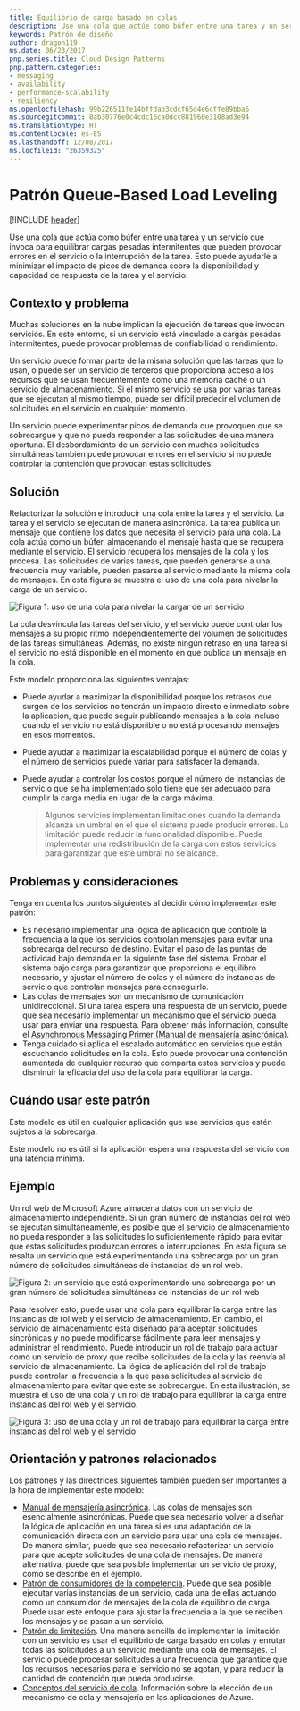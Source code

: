 ```yaml
---
title: Equilibrio de carga basado en colas
description: Use una cola que actúe como búfer entre una tarea y un servicio que invoca para equilibrar cargas pesadas intermitentes.
keywords: Patrón de diseño
author: dragon119
ms.date: 06/23/2017
pnp.series.title: Cloud Design Patterns
pnp.pattern.categories:
- messaging
- availability
- performance-scalability
- resiliency
ms.openlocfilehash: 99b226511fe14bffdab3cdcf65d4e6cffe89bba6
ms.sourcegitcommit: 8ab30776e0c4cdc16ca0dcc881960e3108ad3e94
ms.translationtype: HT
ms.contentlocale: es-ES
ms.lasthandoff: 12/08/2017
ms.locfileid: "26359325"
---
```

# <a name="queue-based-load-leveling-pattern"></a>Patrón Queue-Based Load Leveling

[!INCLUDE [header](../_includes/header.md)]

Use una cola que actúa como búfer entre una tarea y un servicio que invoca para equilibrar cargas pesadas intermitentes que pueden provocar errores en el servicio o la interrupción de la tarea. Esto puede ayudarle a minimizar el impacto de picos de demanda sobre la disponibilidad y capacidad de respuesta de la tarea y el servicio.

## <a name="context-and-problem"></a>Contexto y problema

Muchas soluciones en la nube implican la ejecución de tareas que invocan servicios. En este entorno, si un servicio está vinculado a cargas pesadas intermitentes, puede provocar problemas de confiabilidad o rendimiento.

Un servicio puede formar parte de la misma solución que las tareas que lo usan, o puede ser un servicio de terceros que proporciona acceso a los recursos que se usan frecuentemente como una memoria caché o un servicio de almacenamiento. Si el mismo servicio se usa por varias tareas que se ejecutan al mismo tiempo, puede ser difícil predecir el volumen de solicitudes en el servicio en cualquier momento.

Un servicio puede experimentar picos de demanda que provoquen que se sobrecargue y que no pueda responder a las solicitudes de una manera oportuna. El desbordamiento de un servicio con muchas solicitudes simultáneas también puede provocar errores en el servicio si no puede controlar la contención que provocan estas solicitudes.

## <a name="solution"></a>Solución

Refactorizar la solución e introducir una cola entre la tarea y el servicio. La tarea y el servicio se ejecutan de manera asincrónica. La tarea publica un mensaje que contiene los datos que necesita el servicio para una cola. La cola actúa como un búfer, almacenando el mensaje hasta que se recupera mediante el servicio. El servicio recupera los mensajes de la cola y los procesa. Las solicitudes de varias tareas, que pueden generarse a una frecuencia muy variable, pueden pasarse al servicio mediante la misma cola de mensajes. En esta figura se muestra el uso de una cola para nivelar la carga de un servicio.

![Figura 1: uso de una cola para nivelar la cargar de un servicio](./_images/queue-based-load-leveling-pattern.png)

La cola desvincula las tareas del servicio, y el servicio puede controlar los mensajes a su propio ritmo independientemente del volumen de solicitudes de las tareas simultáneas. Además, no existe ningún retraso en una tarea si el servicio no está disponible en el momento en que publica un mensaje en la cola.

Este modelo proporciona las siguientes ventajas:

- Puede ayudar a maximizar la disponibilidad porque los retrasos que surgen de los servicios no tendrán un impacto directo e inmediato sobre la aplicación, que puede seguir publicando mensajes a la cola incluso cuando el servicio no está disponible o no está procesando mensajes en esos momentos.
- Puede ayudar a maximizar la escalabilidad porque el número de colas y el número de servicios puede variar para satisfacer la demanda.
- Puede ayudar a controlar los costos porque el número de instancias de servicio que se ha implementado solo tiene que ser adecuado para cumplir la carga media en lugar de la carga máxima.

    >  Algunos servicios implementan limitaciones cuando la demanda alcanza un umbral en el que el sistema puede producir errores. La limitación puede reducir la funcionalidad disponible. Puede implementar una redistribución de la carga con estos servicios para garantizar que este umbral no se alcance.

## <a name="issues-and-considerations"></a>Problemas y consideraciones

Tenga en cuenta los puntos siguientes al decidir cómo implementar este patrón:

- Es necesario implementar una lógica de aplicación que controle la frecuencia a la que los servicios controlan mensajes para evitar una sobrecarga del recurso de destino. Evitar el paso de las puntas de actividad bajo demanda en la siguiente fase del sistema. Probar el sistema bajo carga para garantizar que proporciona el equilibro necesario, y ajustar el número de colas y el número de instancias de servicio que controlan mensajes para conseguirlo.
- Las colas de mensajes son un mecanismo de comunicación unidireccional. Si una tarea espera una respuesta de un servicio, puede que sea necesario implementar un mecanismo que el servicio pueda usar para enviar una respuesta. Para obtener más información, consulte el [Asynchronous Messaging Primer (Manual de mensajería asincrónica)](https://msdn.microsoft.com/library/dn589781.aspx).
- Tenga cuidado si aplica el escalado automático en servicios que están escuchando solicitudes en la cola. Esto puede provocar una contención aumentada de cualquier recurso que comparta estos servicios y puede disminuir la eficacia del uso de la cola para equilibrar la carga.

## <a name="when-to-use-this-pattern"></a>Cuándo usar este patrón

Este modelo es útil en cualquier aplicación que use servicios que estén sujetos a la sobrecarga.

Este modelo no es útil si la aplicación espera una respuesta del servicio con una latencia mínima.

## <a name="example"></a>Ejemplo

Un rol web de Microsoft Azure almacena datos con un servicio de almacenamiento independiente. Si un gran número de instancias del rol web se ejecutan simultáneamente, es posible que el servicio de almacenamiento no pueda responder a las solicitudes lo suficientemente rápido para evitar que estas solicitudes produzcan errores o interrupciones. En esta figura se resalta un servicio que está experimentando una sobrecarga por un gran número de solicitudes simultáneas de instancias de un rol web.

![Figura 2: un servicio que está experimentando una sobrecarga por un gran número de solicitudes simultáneas de instancias de un rol web](./_images/queue-based-load-leveling-overwhelmed.png)


Para resolver esto, puede usar una cola para equilibrar la carga entre las instancias de rol web y el servicio de almacenamiento. En cambio, el servicio de almacenamiento está diseñado para aceptar solicitudes sincrónicas y no puede modificarse fácilmente para leer mensajes y administrar el rendimiento. Puede introducir un rol de trabajo para actuar como un servicio de proxy que recibe solicitudes de la cola y las reenvía al servicio de almacenamiento. La lógica de aplicación del rol de trabajo puede controlar la frecuencia a la que pasa solicitudes al servicio de almacenamiento para evitar que este se sobrecargue. En esta ilustración, se muestra el uso de una cola y un rol de trabajo para equilibrar la carga entre instancias del rol web y el servicio.

![Figura 3: uso de una cola y un rol de trabajo para equilibrar la carga entre instancias del rol web y el servicio](./_images/queue-based-load-leveling-worker-role.png)

## <a name="related-patterns-and-guidance"></a>Orientación y patrones relacionados

Los patrones y las directrices siguientes también pueden ser importantes a la hora de implementar este modelo:

- [Manual de mensajería asincrónica](https://msdn.microsoft.com/library/dn589781.aspx). Las colas de mensajes son esencialmente asincrónicas. Puede que sea necesario volver a diseñar la lógica de aplicación en una tarea si es una adaptación de la comunicación directa con un servicio para usar una cola de mensajes. De manera similar, puede que sea necesario refactorizar un servicio para que acepte solicitudes de una cola de mensajes. De manera alternativa, puede que sea posible implementar un servicio de proxy, como se describe en el ejemplo.
- [Patrón de consumidores de la competencia](competing-consumers.md). Puede que sea posible ejecutar varias instancias de un servicio, cada una de ellas actuando como un consumidor de mensajes de la cola de equilibrio de carga. Puede usar este enfoque para ajustar la frecuencia a la que se reciben los mensajes y se pasan a un servicio.
- [Patrón de limitación](throttling.md). Una manera sencilla de implementar la limitación con un servicio es usar el equilibrio de carga basado en colas y enrutar todas las solicitudes a un servicio mediante una cola de mensajes. El servicio puede procesar solicitudes a una frecuencia que garantice que los recursos necesarios para el servicio no se agotan, y para reducir la cantidad de contención que pueda producirse.
- [Conceptos del servicio de cola](https://msdn.microsoft.com/library/azure/dd179353.aspx). Información sobre la elección de un mecanismo de cola y mensajería en las aplicaciones de Azure.
